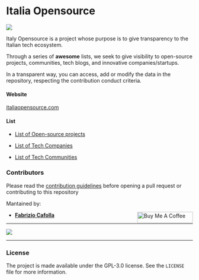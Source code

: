# Italia Opensource

<img src='https://img.shields.io/github/last-commit/italia-opensource/awesome-italia-opensource/main'>

Italy Opensource is a project whose purpose is to give transparency to the Italian tech ecosystem.

Through a series of **awesome** lists, we seek to give visibility to open-source projects, communities, tech blogs, and innovative companies/startups.

In a transparent way, you can access, add or modify the data in the repository, respecting the contribution conduct criteria.

#### Website

[italiaopensource.com](https://italiaopensource.com)

#### List

- [List of Open-source projects](https://github.com/italia-opensource/awesome-italia-opensource/blob/main/awesome/opensource/README.md)

- [List of Tech Companies](https://github.com/italia-opensource/awesome-italia-opensource/blob/main/awesome/companies/README.md)

- [List of Tech Communities](https://github.com/italia-opensource/awesome-italia-opensource/blob/main/awesome/communities/README.md)


### Contributors

Please read the [contribution guidelines](https://github.com/italia-opensource/awesome-italia-opensource/blob/main/CONTRIBUTING.md) before opening a pull request or contributing to this repository

Mantained by:

- **[Fabrizio Cafolla](https://github.com/FabrizioCafolla)** <a href="https://www.buymeacoffee.com/fabriziocafolla" target="_blank"><img align="right" src="https://www.buymeacoffee.com/assets/img/custom_images/orange_img.png" alt="Buy Me A Coffee" style="height: 30px !important; width: 150px !important" ></a>

---
<a href="https://github.com/italia-opensource/awesome-italia-opensource/graphs/contributors"> <img src="https://contrib.rocks/image?repo=italia-opensource/awesome-italia-opensource" /> </a>

---

### License

The project is made available under the GPL-3.0 license. See the `LICENSE` file for more information.
